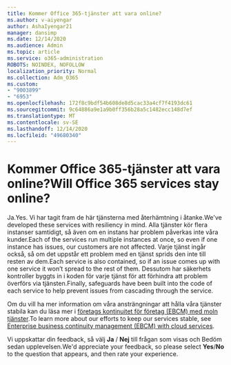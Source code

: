 ```yaml
---
title: Kommer Office 365-tjänster att vara online?
ms.author: v-aiyengar
author: AshaIyengar21
manager: dansimp
ms.date: 12/14/2020
ms.audience: Admin
ms.topic: article
ms.service: o365-administration
ROBOTS: NOINDEX, NOFOLLOW
localization_priority: Normal
ms.collection: Adm_O365
ms.custom:
- "9003899"
- "6953"
ms.openlocfilehash: 172f8c9bdf54b608de8d5cac33a4cf7f4193dc61
ms.sourcegitcommit: 9c64886a9e1a9b0ff356b28a5c1482ecc148d7ef
ms.translationtype: MT
ms.contentlocale: sv-SE
ms.lasthandoff: 12/14/2020
ms.locfileid: "49680340"
---
```

# <a name="will-office-365-services-stay-online"></a><span data-ttu-id="bf14c-102">Kommer Office 365-tjänster att vara online?</span><span class="sxs-lookup"><span data-stu-id="bf14c-102">Will Office 365 services stay online?</span></span>

<span data-ttu-id="bf14c-103">Ja.</span><span class="sxs-lookup"><span data-stu-id="bf14c-103">Yes.</span></span> <span data-ttu-id="bf14c-104">Vi har tagit fram de här tjänsterna med återhämtning i åtanke.</span><span class="sxs-lookup"><span data-stu-id="bf14c-104">We've developed these services with resiliency in mind.</span></span> <span data-ttu-id="bf14c-105">Alla tjänster kör flera instanser samtidigt, så även om en instans har problem påverkas inte våra kunder.</span><span class="sxs-lookup"><span data-stu-id="bf14c-105">Each of the services run multiple instances at once, so even if one instance has issues, our customers are not affected.</span></span> <span data-ttu-id="bf14c-106">Varje tjänst ingår också, så om det uppstår ett problem med en tjänst sprids den inte till resten av dem.</span><span class="sxs-lookup"><span data-stu-id="bf14c-106">Each service is also contained, so if an issue comes up with one service it won’t spread to the rest of them.</span></span> <span data-ttu-id="bf14c-107">Dessutom har säkerhets kontroller byggts in i koden för varje tjänst för att förhindra att problem överförs via tjänsten.</span><span class="sxs-lookup"><span data-stu-id="bf14c-107">Finally, safeguards have been built into the code of each service to help prevent issues from cascading through the service.</span></span>

<span data-ttu-id="bf14c-108">Om du vill ha mer information om våra ansträngningar att hålla våra tjänster stabila kan du läsa mer i [företags kontinuitet för företag (EBCM) med moln tjänster](https://go.microsoft.com/fwlink/?linkid=2124377).</span><span class="sxs-lookup"><span data-stu-id="bf14c-108">To learn more about our efforts to keep our services stable, see [Enterprise business continuity management (EBCM) with cloud services](https://go.microsoft.com/fwlink/?linkid=2124377).</span></span>

<span data-ttu-id="bf14c-109">Vi uppskattar din feedback, så välj **Ja** / **Nej** till frågan som visas och Bedöm sedan upplevelsen.</span><span class="sxs-lookup"><span data-stu-id="bf14c-109">We'd appreciate your feedback, so please select **Yes**/**No** to the question that appears, and then rate your experience.</span></span>